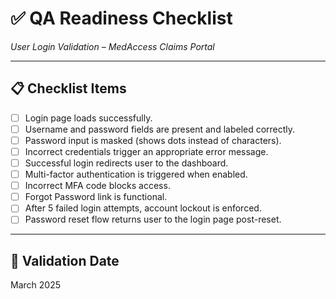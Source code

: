 # ✅ QA Readiness Checklist
*User Login Validation – MedAccess Claims Portal*

---

## 📋 Checklist Items

- [ ] Login page loads successfully.
- [ ] Username and password fields are present and labeled correctly.
- [ ] Password input is masked (shows dots instead of characters).
- [ ] Incorrect credentials trigger an appropriate error message.
- [ ] Successful login redirects user to the dashboard.
- [ ] Multi-factor authentication is triggered when enabled.
- [ ] Incorrect MFA code blocks access.
- [ ] Forgot Password link is functional.
- [ ] After 5 failed login attempts, account lockout is enforced.
- [ ] Password reset flow returns user to the login page post-reset.

---

## 📅 Validation Date

March 2025
